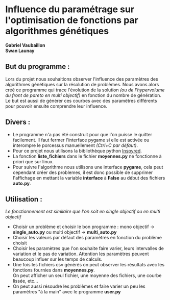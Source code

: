 
# Influence du paramétrage sur l'optimisation de fonctions par algorithmes génétiques

**Gabriel Vaubaillon  
Swan Launay**

## But du programme :  
Lors du projet nous souhaitions observer l'influence des paramètres des algorithmes génétiques sur la résolution de problèmes. Nous avons alors créé ce programme qui trace l'évolution de la solution *(ou de l'hypervolume du front de pareto en multi objectif)* en fonction du nombre de génération. Le but est aussi de générer ces courbes avec des paramètres différents pour pouvoir ensuite comprendre leur influence.

## Divers :
- Le programme n'a pas été construit pour que l'on puisse le quitter facilement. Il faut fermer l'interface pygame si elle est activée ou interompre le porcessus manuellement *(Ctrl+C par défaut)*.
- Pour ce projet nous utilisons la bibliothèque python [Inspyred](https://github.com/aarongarrett/inspyred).
- La fonction **liste_fichiers** dans le fichier **moyennes.py** ne fonctionne à priori que sur linux.  
- Pour suivre l'algorithme nous utilisons une interface **pygame**, cela peut cependant créer des problemes, il est donc possible de supprimer l'affichage en mettant la variable **interface** à **False** au début des fichiers **auto.py**.

## Utilisation :
*Le fonctionnement est similaire que l'on soit en single objectif ou en multi objectif*

- Choisir un problème et choisir le bon programme : mono objectif -> **single_auto.py** ou  multi objectif -> **multi_auto.py**
- Choisir les valeurs par défaut des paramètres en fonction du problème choisit
- Choisir les paramètres que l'on souhaite faire varier, leurs intervalles de variation et le pas de variation. Attention les paramètres peuvent beaucoup influer sur les temps de calculs.
- Une fois les fichiers csv générés on peut observer les résultats avec les fonctions fournies dans **moyennes.py**.  
On peut afficher un seul fichier, une moyenne des fichiers, une courbe lissée, etc...
- On peut aussi résoudre les problèmes et faire varier un peu les paramètres "à la main" avec le programme **user.py**
